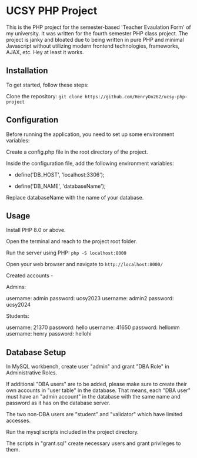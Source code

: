 # UCSY PHP Project

This is the PHP project for the semester-based 'Teacher Evaulation Form' of my university. It was written for the fourth semester PHP class project. The project is janky and bloated due to being written in pure PHP and minimal Javascript without utilizing modern frontend technologies, frameworks, AJAX, etc. Hey at least it works. 

## Installation

To get started, follow these steps:

Clone the repository: `git clone https://github.com/HenryOo262/ucsy-php-project`

## Configuration

Before running the application, you need to set up some environment variables:

Create a config.php file in the root directory of the project.

Inside the configuration file, add the following environment variables:

* define('DB_HOST', 'localhost:3306');

* define('DB_NAME', 'databaseName');

Replace databaseName with the name of your database.

## Usage

Install PHP 8.0 or above.

Open the terminal and reach to the project root folder.

Run the server using PHP: `php -S localhost:8000`

Open your web browser and navigate to `http://localhost:8000/`

Created accounts - 

Admins: 

username: admin  password: ucsy2023
username: admin2 password: ucsy2024

Students: 

username: 21370  password: hello
username: 41650  password: hellomm
username: henry  password: hellohi

## Database Setup 

In MySQL workbench, create user "admin" and grant "DBA Role" in Administrative Roles. 

If additional "DBA users" are to be added, please make sure to create their own accounts in "user table" in the database. That means, each 
"DBA user" must have an "admin account" in the database with the same name and password as it has on the database server.

The two non-DBA users are "student" and "validator" which have limited accesses.

Run the mysql scripts included in the project directory.

The scripts in "grant.sql" create necessary users and grant privileges to them.